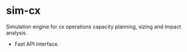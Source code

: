 # sim-cx
Simulation engine for cx operations capacity planning, sizing and impact analysis.

 - Fast API interface.
